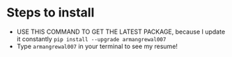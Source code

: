 # Steps to install

- USE THIS COMMAND TO GET THE LATEST PACKAGE, because I update it constantly `pip install --upgrade armangrewal007`
- Type `armangrewal007` in your terminal to see my resume!
